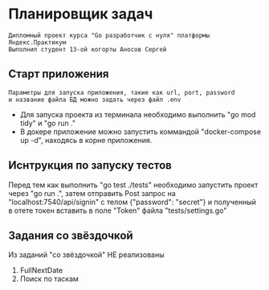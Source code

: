 # Планировщик задач
    Дипломный проект курса "Go разработчик с нуля" платформы Яндекс.Практикум  
    Выполнил студент 13-ой когорты Аносов Сергей

## Старт приложения
    Параметры для запуска приложения, такие как url, port, password
    и название файла БД можно задать через файл .env  
- Для запуска проекта из терминала необходимо выполнить "go mod tidy" и "go run ."
- В докере приложение можно запустить коммандой "docker-compose up -d", находясь в корне приложения.


## Иснтрукция по запуску тестов  
Перед тем как выполнить "go test ./tests" необходимо запустить проект через "go run .",
затем отправить Post запрос на "localhost:7540/api/signin" с телом {"password": "secret"} и полученный
в отете токен вставить в поле "Token" файла "tests/settings.go"

## Задания со звёздочкой
Из заданий "со звёздочкой" НЕ реализованы
1. FullNextDate
2. Поиск по таскам